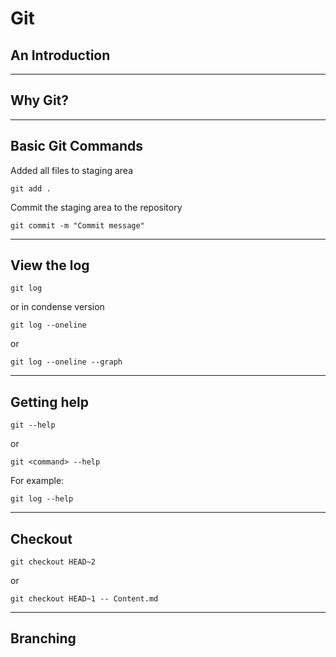 # Git
## An Introduction

---

## Why Git?

---

## Basic Git Commands

Added all files to staging area

```
git add .
```

Commit the staging area to the repository

```
git commit -m "Commit message"
```

---

## View the log

```
git log
```

or in condense version

```
git log --oneline
```
or

```
git log --oneline --graph
```

---

## Getting help

```
git --help
```

or

```
git <command> --help
```

For example:

```
git log --help
```

---

## Checkout

```
git checkout HEAD~2
```

or

```
git checkout HEAD~1 -- Content.md
```

---

## Branching